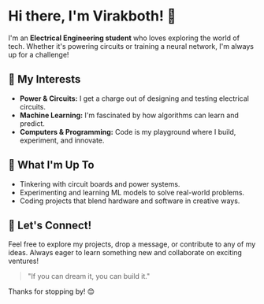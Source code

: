 # Hi there, I'm Virakboth! 👋

I'm an **Electrical Engineering student** who loves exploring the world of tech. Whether it's powering circuits or training a neural network, I'm always up for a challenge!

## 🔌 My Interests
- **Power & Circuits:** I get a charge out of designing and testing electrical circuits.
- **Machine Learning:** I'm fascinated by how algorithms can learn and predict.
- **Computers & Programming:** Code is my playground where I build, experiment, and innovate.

## 🚀 What I'm Up To
- Tinkering with circuit boards and power systems.
- Experimenting and learning ML models to solve real-world problems.
- Coding projects that blend hardware and software in creative ways.

## 🤝 Let's Connect!
Feel free to explore my projects, drop a message, or contribute to any of my ideas. Always eager to learn something new and collaborate on exciting ventures!

> "If you can dream it, you can build it." 

Thanks for stopping by! 😊

